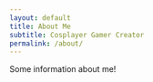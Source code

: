 ```yaml
---
layout: default 
title: About Me
subtitle: Cosplayer Gamer Creator
permalink: /about/
---
```


Some information about me!
